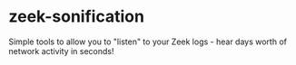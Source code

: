 # zeek-sonification
Simple tools to allow you to "listen" to your Zeek logs - hear days worth of network activity in seconds!
